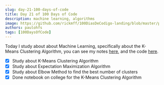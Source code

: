 ```yaml
---
slug: day-21-100-days-of-code
title: Day 21 of 100 Days of Code
description: machine learning, algorithms
image: https://github.com/rickmff/100DiasDeCodigo-landing/blob/master/public/thumb.png
authors: paulohfs
tags: [100DaysOfCode]
---
```


Today I study about about Machine Learning, specifically about the K-Means Clustering Algorithm, you can see my notes [here](), and the code [here](https://github.com/PauloHFS/descriptive-data-analysis-2023-1).

- [x] Study about K-Means Clustering Algorithm
- [x] Study about Expectation Maximization Algorithm
- [x] Study about Elbow Method to find the best number of clusters
- [x] Done notebook on college for the K-Means Clustering Algorithm
